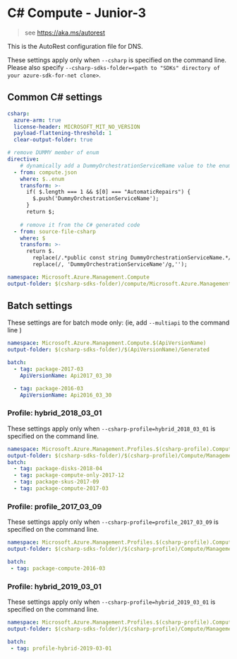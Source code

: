 # C# Compute - Junior-3

> see https://aka.ms/autorest

This is the AutoRest configuration file for DNS.

These settings apply only when `--csharp` is specified on the command line.
Please also specify `--csharp-sdks-folder=<path to "SDKs" directory of your azure-sdk-for-net clone>`.

## Common C# settings

``` yaml $(csharp)
csharp:
  azure-arm: true
  license-header: MICROSOFT_MIT_NO_VERSION
  payload-flattening-threshold: 1
  clear-output-folder: true

# remove DUMMY member of enum
directive:
    # dynamically add a DummyOrchestrationServiceName value to the enum 
  - from: compute.json
    where: $..enum
    transform: >-
      if( $.length === 1 && $[0] === "AutomaticRepairs") { 
        $.push('DummyOrchestrationServiceName');
      }
      return $;
    
    # remove it from the C# generated code
  - from: source-file-csharp
    where: $ 
    transform: >-
      return $.
        replace(/.*public const string DummyOrchestrationServiceName.*/g,'').
        replace(/, 'DummyOrchestrationServiceName'/g,'');
```

``` yaml $(csharp) && !$(multiapi) && !$(csharp-profile)
namespace: Microsoft.Azure.Management.Compute
output-folder: $(csharp-sdks-folder)/compute/Microsoft.Azure.Management.Compute/src/Generated
```

## Batch settings
These settings are for batch mode only: (ie, add `--multiapi` to the command line )

```yaml $(multiapi)
namespace: Microsoft.Azure.Management.Compute.$(ApiVersionName)
output-folder: $(csharp-sdks-folder)/$(ApiVersionName)/Generated

batch:
  - tag: package-2017-03
    ApiVersionName: Api2017_03_30

  - tag: package-2016-03
    ApiVersionName: Api2016_03_30
```


### Profile: hybrid_2018_03_01

These settings apply only when `--csharp-profile=hybrid_2018_03_01` is specified on the command line.

```yaml $(csharp-profile)=='hybrid_2018_03_01'
namespace: Microsoft.Azure.Management.Profiles.$(csharp-profile).Compute
output-folder: $(csharp-sdks-folder)/$(csharp-profile)/Compute/Management.Compute/Generated
batch:
  - tag: package-disks-2018-04
  - tag: package-compute-only-2017-12
  - tag: package-skus-2017-09
  - tag: package-compute-2017-03
```

### Profile: profile_2017_03_09

These settings apply only when `--csharp-profile=profile_2017_03_09` is specified on the command line.

``` yaml $(csharp-profile)=='profile_2017_03_09'
namespace: Microsoft.Azure.Management.Profiles.$(csharp-profile).Compute
output-folder: $(csharp-sdks-folder)/$(csharp-profile)/Compute/Management.Compute/Generated

batch:
 - tag: package-compute-2016-03
 ```

### Profile: hybrid_2019_03_01

These settings apply only when `--csharp-profile=hybrid_2019_03_01` is specified on the command line.

``` yaml $(csharp-profile)=='hybrid_2019_03_01'
namespace: Microsoft.Azure.Management.Profiles.$(csharp-profile).Compute
output-folder: $(csharp-sdks-folder)/$(csharp-profile)/Compute/Management.Compute/Generated

batch:
 - tag: profile-hybrid-2019-03-01
 ```
